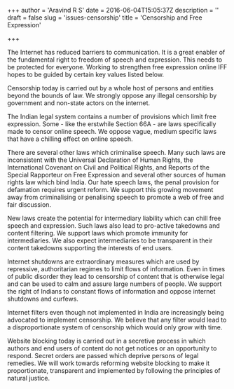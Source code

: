 +++
author = 'Aravind R S'
date = 2016-06-04T15:05:37Z
description = ''
draft = false
slug = 'issues-censorship'
title = 'Censorship and Free Expression'

+++


The Internet has reduced barriers to communication. It is a great enabler of the fundamental right to freedom of speech and expression. This needs to be protected for everyone. Working to strengthen free expression online IFF hopes to be guided by certain key values listed below. 

Censorship today is carried out by a whole host of persons and entities beyond the bounds of law. We strongly oppose any illegal censorship by government and non-state actors on the internet. 
 
The Indian legal system contains a number of provisions which limit free expression. Some - like the erstwhile Section 66A - are laws specifically made to censor online speech. We oppose vague, medium specific laws that have a chilling effect on online speech. 
 
There are several other laws which criminalise speech. Many such laws are inconsistent with the Universal Declaration of Human Rights, the International Covenant on Civil and Political Rights, and Reports of the Special Rapporteur on Free Expression and several other sources of human rights law which bind India. Our hate speech laws, the penal provision for defamation requires urgent reform. We support this growing movement away from criminalising or penalising speech to promote a web of free and fair discussion. 
 
New laws create the potential for intermediary liability which can chill free speech and expression. Such laws also lead to pro-active takedowns and content filtering. We support laws which promote immunity for intermediaries. We also expect intermediaries to be transparent in their content takedowns supporting the interests of end users. 
 
Internet shutdowns are extraordinary measures which are used by repressive, authoritarian regimes to limit flows of information. Even in times of public disorder they lead to censorship of content that is otherwise legal and can be used to calm and assure large numbers of people. We support the right of Indians to constant flows of information and oppose internet shutdowns and curfews. 
 
Internet filters even though not implemented in India are increasingly being advocated to implement censorship. We believe that any filter would lead to a disproportionate system of censorship which would only grow with time. 
 
Website blocking today is carried out in a secretive process in which authors and end users of content do not get notices or an opportunity to respond. Secret orders are passed which deprive persons of legal remedies. We will work towards reforming website blocking to make it proportionate, transparent and implemented by following the principles of natural justice.

